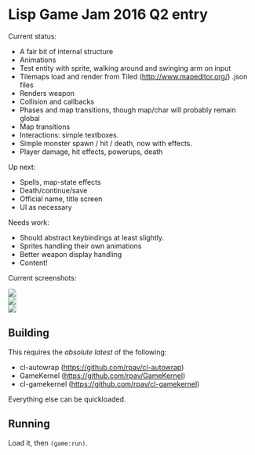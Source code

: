 # Lisp Game Jam 2016 Q2 entry

Current status:

* A fair bit of internal structure
* Animations
* Test entity with sprite, walking around and swinging arm on input
* Tilemaps load and render from Tiled (http://www.mapeditor.org/) .json files
* Renders weapon
* Collision and callbacks
* Phases and map transitions, though map/char will probably remain global
* Map transitions
* Interactions: simple textboxes.
* Simple monster spawn / hit / death, now with effects.
* Player damage, hit effects, powerups, death

Up next:

* Spells, map-state effects
* Death/continue/save
* Official name, title screen
* UI as necessary

Needs work:

* Should abstract keybindings at least slightly.
* Sprites handling their own animations
* Better weapon display handling
* Content!

Current screenshots:

<img src="http://ogmo.mephle.net/lgj/interact.gif"><br>
<img src="http://ogmo.mephle.net/lgj/mob-with-fx.gif"><br>
<img src="http://ogmo.mephle.net/lgj/powerups.gif">

## Building

This requires the *absolute latest* of the following:

* cl-autowrap        (https://github.com/rpav/cl-autowrap)
* GameKernel         (https://github.com/rpav/GameKernel)
* cl-gamekernel      (https://github.com/rpav/cl-gamekernel)

Everything else can be quickloaded.

## Running

Load it, then `(game:run)`.
